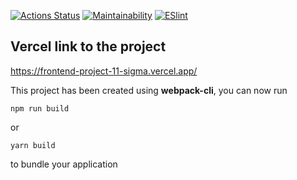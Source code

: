 [![Actions Status](https://github.com/SonnyOnni/frontend-project-11/workflows/hexlet-check/badge.svg)](https://github.com/SonnyOnni/frontend-project-11/actions)
[![Maintainability](https://api.codeclimate.com/v1/badges/76ff6abd7d3f7bc201c5/maintainability)](https://codeclimate.com/github/SonnyOnni/frontend-project-11/maintainability)
[![ESlint](https://github.com/SonnyOnni/frontend-project-11/actions/workflows/eslint.yml/badge.svg)](https://github.com/SonnyOnni/frontend-project-11/actions)

## Vercel link to the project

https://frontend-project-11-sigma.vercel.app/


This project has been created using **webpack-cli**, you can now run

```
npm run build
```

or

```
yarn build
```

to bundle your application
